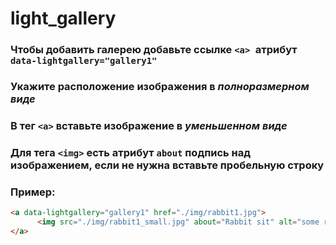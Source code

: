 # light_gallery

### Чтобы добавить галерею добавьте ссылке ```<a> ```атрибут ```data-lightgallery="gallery1"```
### Укажите расположение изображения в ***полноразмерном виде***
### В тег ```<a>``` вставьте изображение в ***уменьшенном виде***
### Для тега ```<img>``` есть атрибут ```about```  подпись над изображением, если не нужна вставьте пробельную строку
### Пример:
```html
<a data-lightgallery="gallery1" href="./img/rabbit1.jpg">
      <img src="./img/rabbit1_small.jpg" about="Rabbit sit" alt="some rabbit1">
</a>
```
